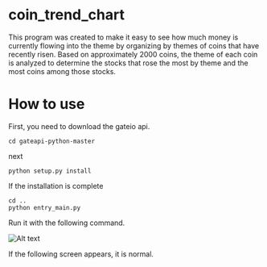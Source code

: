 # coin_trend_chart

This program was created to make it easy to see how much money is currently flowing into the theme by organizing by themes of coins that have recently risen.
Based on approximately 2000 coins, the theme of each coin is analyzed to determine the stocks that rose the most by theme and the most coins among those stocks.

# How to use
First, you need to download the gateio api.
```
cd gateapi-python-master
```
next
```
python setup.py install 
```
If the installation is complete
```
cd .. 
python entry_main.py 
```
Run it with the following command.

![Alt text](/img/1.)

If the following screen appears, it is normal.
  
